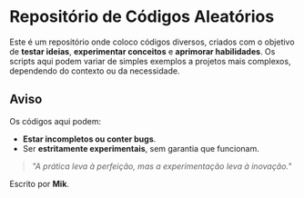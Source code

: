 # Repositório de Códigos Aleatórios

Este é um repositório onde coloco códigos diversos, criados com o objetivo de **testar ideias**, **experimentar conceitos** e **aprimorar habilidades**. Os scripts aqui podem variar de simples exemplos a projetos mais complexos, dependendo do contexto ou da necessidade.

## Aviso

Os códigos aqui podem:
- **Estar incompletos ou conter bugs**.
- Ser **estritamente experimentais**, sem garantia que funcionam.

> *"A prática leva à perfeição, mas a experimentação leva à inovação."*

Escrito por **Mik**.
